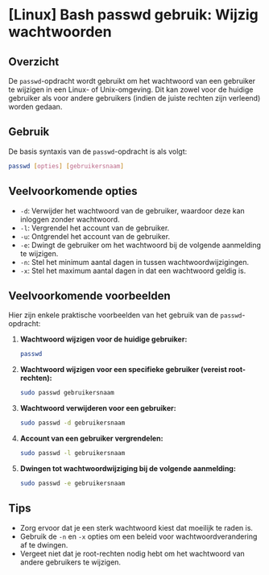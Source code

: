 # [Linux] Bash passwd gebruik: Wijzig wachtwoorden

## Overzicht
De `passwd`-opdracht wordt gebruikt om het wachtwoord van een gebruiker te wijzigen in een Linux- of Unix-omgeving. Dit kan zowel voor de huidige gebruiker als voor andere gebruikers (indien de juiste rechten zijn verleend) worden gedaan.

## Gebruik
De basis syntaxis van de `passwd`-opdracht is als volgt:

```bash
passwd [opties] [gebruikersnaam]
```

## Veelvoorkomende opties
- `-d`: Verwijder het wachtwoord van de gebruiker, waardoor deze kan inloggen zonder wachtwoord.
- `-l`: Vergrendel het account van de gebruiker.
- `-u`: Ontgrendel het account van de gebruiker.
- `-e`: Dwingt de gebruiker om het wachtwoord bij de volgende aanmelding te wijzigen.
- `-n`: Stel het minimum aantal dagen in tussen wachtwoordwijzigingen.
- `-x`: Stel het maximum aantal dagen in dat een wachtwoord geldig is.

## Veelvoorkomende voorbeelden
Hier zijn enkele praktische voorbeelden van het gebruik van de `passwd`-opdracht:

1. **Wachtwoord wijzigen voor de huidige gebruiker:**
   ```bash
   passwd
   ```

2. **Wachtwoord wijzigen voor een specifieke gebruiker (vereist root-rechten):**
   ```bash
   sudo passwd gebruikersnaam
   ```

3. **Wachtwoord verwijderen voor een gebruiker:**
   ```bash
   sudo passwd -d gebruikersnaam
   ```

4. **Account van een gebruiker vergrendelen:**
   ```bash
   sudo passwd -l gebruikersnaam
   ```

5. **Dwingen tot wachtwoordwijziging bij de volgende aanmelding:**
   ```bash
   sudo passwd -e gebruikersnaam
   ```

## Tips
- Zorg ervoor dat je een sterk wachtwoord kiest dat moeilijk te raden is.
- Gebruik de `-n` en `-x` opties om een beleid voor wachtwoordverandering af te dwingen.
- Vergeet niet dat je root-rechten nodig hebt om het wachtwoord van andere gebruikers te wijzigen.